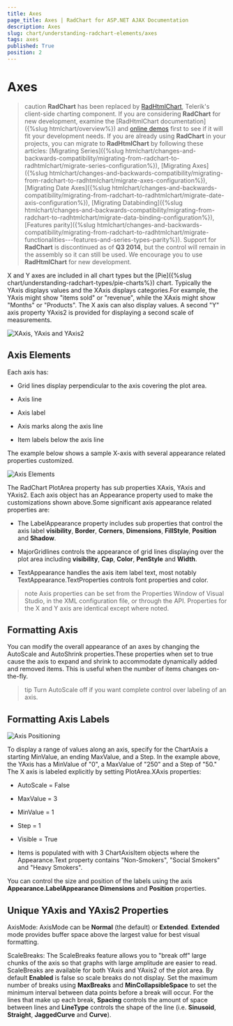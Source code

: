 ```yaml
---
title: Axes
page_title: Axes | RadChart for ASP.NET AJAX Documentation
description: Axes
slug: chart/understanding-radchart-elements/axes
tags: axes
published: True
position: 2
---
```


# Axes

>caution  **RadChart** has been replaced by [RadHtmlChart](https://www.telerik.com/products/aspnet-ajax/html-chart.aspx), Telerik's client-side charting component. If you are considering **RadChart** for new development, examine the [RadHtmlChart documentation]({%slug htmlchart/overview%}) and [online demos](https://demos.telerik.com/aspnet-ajax/htmlchart/examples/overview/defaultcs.aspx) first to see if it will fit your development needs. If you are already using **RadChart** in your projects, you can migrate to **RadHtmlChart** by following these articles: [Migrating Series]({%slug htmlchart/changes-and-backwards-compatibility/migrating-from-radchart-to-radhtmlchart/migrate-series-configuration%}), [Migrating Axes]({%slug htmlchart/changes-and-backwards-compatibility/migrating-from-radchart-to-radhtmlchart/migrate-axes-configuration%}), [Migrating Date Axes]({%slug htmlchart/changes-and-backwards-compatibility/migrating-from-radchart-to-radhtmlchart/migrate-date-axis-configuration%}), [Migrating Databinding]({%slug htmlchart/changes-and-backwards-compatibility/migrating-from-radchart-to-radhtmlchart/migrate-data-binding-configuration%}), [Features parity]({%slug htmlchart/changes-and-backwards-compatibility/migrating-from-radchart-to-radhtmlchart/migrate-functionalities---features-and-series-types-parity%}). Support for **RadChart** is discontinued as of **Q3 2014**, but the control will remain in the assembly so it can still be used. We encourage you to use **RadHtmlChart** for new development.

X and Y axes are included in all chart types but the [Pie]({%slug chart/understanding-radchart-types/pie-charts%}) chart. Typically the YAxis displays values and the XAxis displays categories.For example, the YAxis might show "items sold" or "revenue", while the XAxis might show "Months" or "Products". The X axis can also display values. A second "Y" axis property YAxis2 is provided for displaying a second scale of measurements.

![XAxis, YAxis and YAxis2](images/radchart-understandingelements003.png)

## Axis Elements

Each axis has:

* Grid lines display perpendicular to the axis covering the plot area.

* Axis line

* Axis label

* Axis marks along the axis line

* Item labels below the axis line

The example below shows a sample X-axis with several appearance related properties customized.

![Axis Elements](images/radchart-understandingelements002.png)

The RadChart PlotArea property has sub properties XAxis, YAxis and YAxis2. Each axis object has an Appearance property used to make the customizations shown above.Some significant axis appearance related properties are:

* The LabelAppearance property includes sub properties that control the axis label **visibility**, **Border**, **Corners**, **Dimensions**, **FillStyle**, **Position** and **Shadow**.

* MajorGridlines controls the appearance of grid lines displaying over the plot area including **visibility**, **Cap**, **Color**, **PenStyle** and **Width**.

* TextAppearance handles the axis item label text, most notably TextAppearance.TextProperties controls font properties and color.

>note Axis properties can be set from the Properties Window of Visual Studio, in the XML configuration file, or through the API. Properties for the X and Y axis are identical except where noted.

## Formatting Axis

You can modify the overall appearance of an axes by changing the AutoScale and AutoShrink properties.These properties when set to true cause the axis to expand and shrink to accommodate dynamically added and removed items. This is useful when the number of items changes on-the-fly.

>tip Turn AutoScale off if you want complete control over labeling of an axis.

## Formatting Axis Labels

![Axis Positioning](images/radchart-understandingelements004.png)

To display a range of values along an axis, specify for the ChartAxis a starting MinValue, an ending MaxValue, and a Step. In the example above, the YAxis has a MinValue of "0", a MaxValue of "250" and a Step of "50." The X axis is labeled explicitly by setting PlotArea.XAxis properties:

* AutoScale = False

* MaxValue = 3

* MinValue = 1

* Step = 1

* Visible = True

* Items is populated with with 3 ChartAxisItem objects where the Appearance.Text property contains "Non-Smokers", "Social Smokers" and "Heavy Smokers".

You can control the size and position of the labels using the axis **Appearance.LabelAppearance Dimensions** and **Position** properties.

## Unique YAxis and YAxis2 Properties

AxisMode: AxisMode can be **Normal** (the default) or **Extended**. **Extended** mode provides buffer space above the largest value for best visual formatting.

ScaleBreaks: The ScaleBreaks feature allows you to "break off" large chunks of the axis so that graphs with large amplitude are easier to read. ScaleBreaks are available for both YAxis and YAxis2 of the plot area. By default **Enabled** is false so scale breaks do not display. Set the maximum number of breaks using **MaxBreaks** and **MinCollapsibleSpace** to set the minimum interval between data points before a break will occur. For the lines that make up each break, **Spacing** controls the amount of space between lines and **LineType** controls the shape of the line (i.e. **Sinusoid**, **Straight**, **JaggedCurve** and **Curve**).


